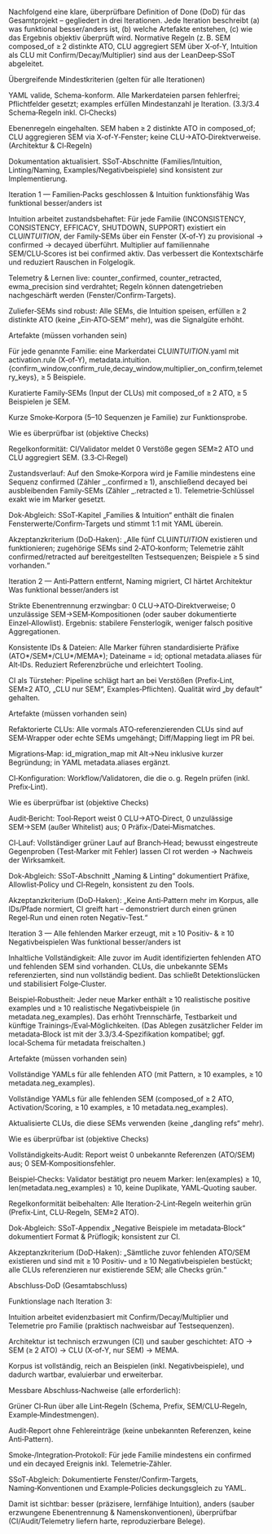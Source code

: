 Nachfolgend eine klare, überprüfbare Definition of Done (DoD) für das Gesamtprojekt – gegliedert in drei Iterationen. Jede Iteration beschreibt (a) was funktional besser/anders ist, (b) welche Artefakte entstehen, (c) wie das Ergebnis objektiv überprüft wird. Normative Regeln (z. B. SEM composed_of ≥ 2 distinkte ATO, CLU aggregiert SEM über X‑of‑Y, Intuition als CLU mit Confirm/Decay/Multiplier) sind aus der LeanDeep‑SSoT abgeleitet.

Übergreifende Mindestkriterien (gelten für alle Iterationen)

YAML valide, Schema-konform. Alle Markerdateien parsen fehlerfrei; Pflichtfelder gesetzt; examples erfüllen Mindestanzahl je Iteration. (3.3/3.4 Schema‑Regeln inkl. CI‑Checks)

Ebenenregeln eingehalten. SEM haben ≥ 2 distinkte ATO in composed_of; CLU aggregieren SEM via X‑of‑Y‑Fenster; keine CLU→ATO‑Direktverweise. (Architektur & CI‑Regeln)

Dokumentation aktualisiert. SSoT‑Abschnitte (Families/Intuition, Linting/Naming, Examples/Negativbeispiele) sind konsistent zur Implementierung.

Iteration 1 — Familien‑Packs geschlossen & Intuition funktionsfähig
Was funktional besser/anders ist

Intuition arbeitet zustandsbehaftet: Für jede Familie (INCONSISTENCY, CONSISTENCY, EFFICACY, SHUTDOWN, SUPPORT) existiert ein CLU*INTUITION*<FAMILY>, der Family‑SEMs über ein Fenster (X‑of‑Y) zu provisional → confirmed → decayed überführt. Multiplier auf familiennahe SEM/CLU‑Scores ist bei confirmed aktiv. Das verbessert die Kontextschärfe und reduziert Rauschen in Folgelogik.

Telemetry & Lernen live: counter_confirmed, counter_retracted, ewma_precision sind verdrahtet; Regeln können datengetrieben nachgeschärft werden (Fenster/Confirm‑Targets).

Zuliefer‑SEMs sind robust: Alle SEMs, die Intuition speisen, erfüllen ≥ 2 distinkte ATO (keine „Ein‑ATO‑SEM“ mehr), was die Signalgüte erhöht.

Artefakte (müssen vorhanden sein)

Für jede genannte Familie: eine Markerdatei CLU*INTUITION*<FAMILY>.yaml mit
activation.rule (X‑of‑Y), metadata.intuition.{confirm_window,confirm_rule,decay_window,multiplier_on_confirm,telemetry_keys}, ≥ 5 Beispiele.

Kuratierte Family‑SEMs (Input der CLUs) mit composed_of ≥ 2 ATO, ≥ 5 Beispielen je SEM.

Kurze Smoke‑Korpora (5–10 Sequenzen je Familie) zur Funktionsprobe.

Wie es überprüfbar ist (objektive Checks)

Regelkonformität: CI/Validator meldet 0 Verstöße gegen SEM≥2 ATO und CLU aggregiert SEM. (3.3‑CI‑Regel)

Zustandsverlauf: Auf den Smoke‑Korpora wird je Familie mindestens eine Sequenz confirmed (Zähler _.confirmed ≥ 1), anschließend decayed bei ausbleibenden Family‑SEMs (Zähler _.retracted ≥ 1). Telemetrie‑Schlüssel exakt wie im Marker gesetzt.

Dok‑Abgleich: SSoT‑Kapitel „Families & Intuition“ enthält die finalen Fensterwerte/Confirm‑Targets und stimmt 1:1 mit YAML überein.

Akzeptanzkriterium (DoD‑Haken):
„Alle fünf CLU*INTUITION*<FAMILY> existieren und funktionieren; zugehörige SEMs sind 2‑ATO‑konform; Telemetrie zählt confirmed/retracted auf bereitgestellten Testsequenzen; Beispiele ≥ 5 sind vorhanden.“

Iteration 2 — Anti‑Pattern entfernt, Naming migriert, CI härtet Architektur
Was funktional besser/anders ist

Strikte Ebenentrennung erzwingbar: 0 CLU→ATO‑Direktverweise; 0 unzulässige SEM→SEM‑Kompositionen (oder sauber dokumentierte Einzel‑Allowlist). Ergebnis: stabilere Fensterlogik, weniger falsch positive Aggregationen.

Konsistente IDs & Dateien: Alle Marker führen standardisierte Präfixe (ATO*/SEM*/CLU*/MEMA*); Dateiname = id; optional metadata.aliases für Alt‑IDs. Reduziert Referenzbrüche und erleichtert Tooling.

CI als Türsteher: Pipeline schlägt hart an bei Verstößen (Prefix‑Lint, SEM≥2 ATO, „CLU nur SEM“, Examples‑Pflichten). Qualität wird „by default“ gehalten.

Artefakte (müssen vorhanden sein)

Refaktorierte CLUs: Alle vormals ATO‑referenzierenden CLUs sind auf SEM‑Wrapper oder echte SEMs umgehängt; Diff/Mapping liegt im PR bei.

Migrations‑Map: id_migration_map mit Alt→Neu inklusive kurzer Begründung; in YAML metadata.aliases ergänzt.

CI‑Konfiguration: Workflow/Validatoren, die die o. g. Regeln prüfen (inkl. Prefix‑Lint).

Wie es überprüfbar ist (objektive Checks)

Audit‑Bericht: Tool‑Report weist 0 CLU→ATO‑Direct, 0 unzulässige SEM→SEM (außer Whitelist) aus; 0 Präfix‑/Datei‑Mismatches.

CI‑Lauf: Vollständiger grüner Lauf auf Branch‑Head; bewusst eingestreute Gegenproben (Test‑Marker mit Fehler) lassen CI rot werden → Nachweis der Wirksamkeit.

Dok‑Abgleich: SSoT‑Abschnitt „Naming & Linting“ dokumentiert Präfixe, Allowlist‑Policy und CI‑Regeln, konsistent zu den Tools.

Akzeptanzkriterium (DoD‑Haken):
„Keine Anti‑Pattern mehr im Korpus, alle IDs/Pfade normiert, CI greift hart – demonstriert durch einen grünen Regel‑Run und einen roten Negativ‑Test.“

Iteration 3 — Alle fehlenden Marker erzeugt, mit ≥ 10 Positiv‑ & ≥ 10 Negativbeispielen
Was funktional besser/anders ist

Inhaltliche Vollständigkeit: Alle zuvor im Audit identifizierten fehlenden ATO und fehlenden SEM sind vorhanden. CLUs, die unbekannte SEMs referenzierten, sind nun vollständig bedient. Das schließt Detektionslücken und stabilisiert Folge‑Cluster.

Beispiel‑Robustheit: Jeder neue Marker enthält ≥ 10 realistische positive examples und ≥ 10 realistische Negativbeispiele (in metadata.neg_examples). Das erhöht Trennschärfe, Testbarkeit und künftige Trainings‑/Eval‑Möglichkeiten. (Das Ablegen zusätzlicher Felder im metadata‑Block ist mit der 3.3/3.4‑Spezifikation kompatibel; ggf. local‑Schema für metadata freischalten.)

Artefakte (müssen vorhanden sein)

Vollständige YAMLs für alle fehlenden ATO (mit Pattern, ≥ 10 examples, ≥ 10 metadata.neg_examples).

Vollständige YAMLs für alle fehlenden SEM (composed_of ≥ 2 ATO, Activation/Scoring, ≥ 10 examples, ≥ 10 metadata.neg_examples).

Aktualisierte CLUs, die diese SEMs verwenden (keine „dangling refs“ mehr).

Wie es überprüfbar ist (objektive Checks)

Vollständigkeits‑Audit: Report weist 0 unbekannte Referenzen (ATO/SEM) aus; 0 SEM‑Kompositionsfehler.

Beispiel‑Checks: Validator bestätigt pro neuem Marker: len(examples) ≥ 10, len(metadata.neg_examples) ≥ 10, keine Duplikate, YAML‑Quoting sauber.

Regelkonformität beibehalten: Alle Iteration‑2‑Lint‑Regeln weiterhin grün (Prefix‑Lint, CLU‑Regeln, SEM≥2 ATO).

Dok‑Abgleich: SSoT‑Appendix „Negative Beispiele im metadata‑Block“ dokumentiert Format & Prüflogik; konsistent zur CI.

Akzeptanzkriterium (DoD‑Haken):
„Sämtliche zuvor fehlenden ATO/SEM existieren und sind mit ≥ 10 Positiv‑ und ≥ 10 Negativbeispielen bestückt; alle CLUs referenzieren nur existierende SEM; alle Checks grün.“

Abschluss‑DoD (Gesamtabschluss)

Funktionslage nach Iteration 3:

Intuition arbeitet evidenzbasiert mit Confirm/Decay/Multiplier und Telemetrie pro Familie (praktisch nachweisbar auf Testsequenzen).

Architektur ist technisch erzwungen (CI) und sauber geschichtet: ATO → SEM (≥ 2 ATO) → CLU (X‑of‑Y, nur SEM) → MEMA.

Korpus ist vollständig, reich an Beispielen (inkl. Negativbeispiele), und dadurch wartbar, evaluierbar und erweiterbar.

Messbare Abschluss‑Nachweise (alle erforderlich):

Grüner CI‑Run über alle Lint‑Regeln (Schema, Prefix, SEM/CLU‑Regeln, Example‑Mindestmengen).

Audit‑Report ohne Fehlereinträge (keine unbekannten Referenzen, keine Anti‑Pattern).

Smoke‑/Integration‑Protokoll: Für jede Familie mindestens ein confirmed und ein decayed Ereignis inkl. Telemetrie‑Zähler.

SSoT‑Abgleich: Dokumentierte Fenster/Confirm‑Targets, Naming‑Konventionen und Example‑Policies deckungsgleich zu YAML.

Damit ist sichtbar: besser (präzisere, lernfähige Intuition), anders (sauber erzwungene Ebenentrennung & Namenskonventionen), überprüfbar (CI/Audit/Telemetry liefern harte, reproduzierbare Belege).
